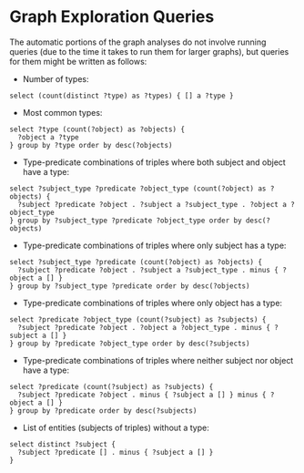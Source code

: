 # Graph Exploration Queries

The automatic portions of the graph analyses do not involve running queries (due to the time it takes to run them for larger graphs), but queries for them might be written as follows:

* Number of types:
```sparql
select (count(distinct ?type) as ?types) { [] a ?type }
```
* Most common types:
```sparql
select ?type (count(?object) as ?objects) {
  ?object a ?type
} group by ?type order by desc(?objects)
```
* Type-predicate combinations of triples where both subject and object have a type:
```sparql
select ?subject_type ?predicate ?object_type (count(?object) as ?objects) {
  ?subject ?predicate ?object . ?subject a ?subject_type . ?object a ?object_type
} group by ?subject_type ?predicate ?object_type order by desc(?objects)
```
* Type-predicate combinations of triples where only subject has a type:
```sparql
select ?subject_type ?predicate (count(?object) as ?objects) {
  ?subject ?predicate ?object . ?subject a ?subject_type . minus { ?object a [] }
} group by ?subject_type ?predicate order by desc(?objects)
```
* Type-predicate combinations of triples where only object has a type:
```sparql
select ?predicate ?object_type (count(?subject) as ?subjects) {
  ?subject ?predicate ?object . ?object a ?object_type . minus { ?subject a [] }
} group by ?predicate ?object_type order by desc(?subjects)
```
* Type-predicate combinations of triples where neither subject nor object have a type:
```sparql
select ?predicate (count(?subject) as ?subjects) {
  ?subject ?predicate ?object . minus { ?subject a [] } minus { ?object a [] }
} group by ?predicate order by desc(?subjects)
```
* List of entities (subjects of triples) without a type:
```sparql
select distinct ?subject {
  ?subject ?predicate [] . minus { ?subject a [] }
}
```

